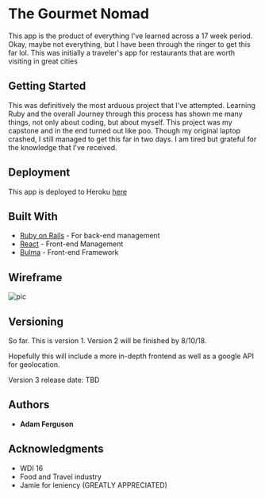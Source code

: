 # The Gourmet Nomad
This app is the product of everything I've learned across a 17 week period. Okay, maybe not everything, but I have been through the ringer to get this far lol. This was initially a traveler's app for restaurants that are worth visiting in great cities

## Getting Started

This was definitively the most arduous project that I've attempted. Learning Ruby and the overall Journey through this process has shown me many things, not only about coding, but about myself. This project was my capstone and in the end turned out like poo. Though my original laptop crashed, I still managed to get this far in two days. I am tired but grateful for the knowledge that I've received.

## Deployment

This app is deployed to Heroku [here](https://the-gourmet-nomad.herokuapp.com/)

## Built With

* [Ruby on Rails](https://rubyonrails.org/) - For back-end management
* [React](https://reactjs.org/) - Front-end Management
* [Bulma](https://bulma.io) - Front-end Framework

## Wireframe
![pic](/client/public/wireframe.JPG)


## Versioning

So far. This is version 1. 
Version 2 will be finished by 8/10/18. 

Hopefully this will include a more in-depth frontend as well as a google API for geolocation.

Version 3 release date: TBD

## Authors

* **Adam Ferguson** 

## Acknowledgments

* WDI 16
* Food and Travel industry
* Jamie for leniency (GREATLY APPRECIATED)
